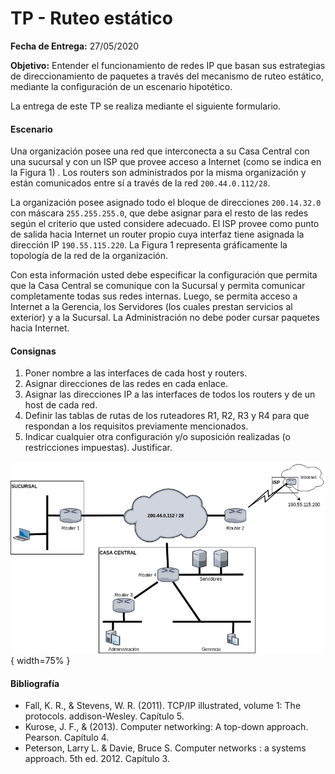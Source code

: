 TP - Ruteo estático
===========================

**Fecha de Entrega:** 27/05/2020

**Objetivo:** Entender el funcionamiento de redes IP que basan sus estrategias de direccionamiento de paquetes a través del mecanismo de ruteo estático, mediante la configuración de un escenario hipotético.

La entrega de este TP se realiza mediante el siguiente formulario.

#### Escenario

Una organización posee una red que interconecta a su Casa Central con una sucursal y con un ISP que provee acceso a Internet (como se indica en la Figura 1) . Los routers son administrados por la misma organización y están comunicados entre sí a través de la red `200.44.0.112/28`.

La organización posee asignado todo el bloque de direcciones `200.14.32.0` con máscara `255.255.255.0`, que debe asignar para el resto de las redes según el criterio que usted considere adecuado. El ISP provee como punto de salida hacia Internet un router propio cuya interfaz tiene asignada la dirección IP `190.55.115.220`. La Figura 1 representa gráficamente la topología de la red de la organización.

Con esta información usted debe especificar la configuración que permita que la Casa Central se comunique con la Sucursal y permita comunicar completamente todas sus redes internas. Luego, se permita acceso a Internet a la Gerencia, los Servidores (los cuales prestan servicios al exterior) y a la Sucursal. La Administración no debe poder cursar paquetes hacia Internet.

#### Consignas

1. Poner nombre a las interfaces de cada host y routers.
2. Asignar direcciones de las redes en cada enlace.
3. Asignar las direcciones IP a las interfaces de todos los routers y de un host de cada red.
4. Definir las tablas de rutas de los ruteadores R1, R2, R3 y R4 para que respondan a los requisitos previamente mencionados.
5. Indicar cualquier otra configuración y/o suposición realizadas (o restricciones impuestas). Justificar.

![Topología de la red de la organización](./images/ejercicio-ruteo-estatico.png){ width=75% }



#### Bibliografía

- Fall, K. R., & Stevens, W. R. (2011). TCP/IP illustrated, volume 1: The protocols. addison-Wesley. Capítulo 5.
- Kurose, J. F., & (2013). Computer networking: A top-down approach. Pearson. Capítulo 4.
- Peterson, Larry L. & Davie, Bruce S. Computer networks : a systems approach. 5th ed. 2012. Capítulo 3.